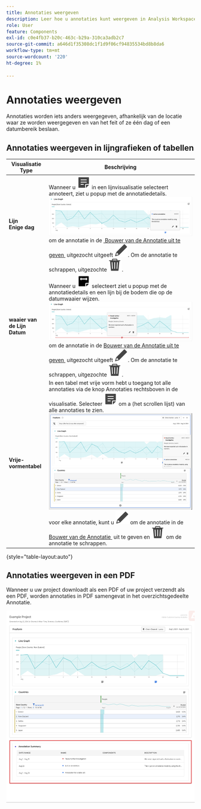 ```yaml
---
title: Annotaties weergeven
description: Leer hoe u annotaties kunt weergeven in Analysis Workspace.
role: User
feature: Components
exl-id: c0e4fb37-b20c-463c-b29a-310ca3adb2c7
source-git-commit: a646d1f35308dc1f1d9f06cf94835534bd8b8da6
workflow-type: tm+mt
source-wordcount: '220'
ht-degree: 1%

---
```


# Annotaties weergeven

Annotaties worden iets anders weergegeven, afhankelijk van de locatie waar ze worden weergegeven en van het feit of ze één dag of een datumbereik beslaan.

## Annotaties weergeven in lijngrafieken of tabellen

| Visualisatie <br/> Type | Beschrijving |
| --- | --- |
| **Lijn &#x200B;**<br/>**Enige dag** | Wanneer u ![&#x200B; &#x200B;](/help/assets/icons/Annotate.svg) in een lijnvisualisatie selecteert annoteert, ziet u popup met de annotatiedetails.<br/>![&#x200B; Annotatie enige dag &#x200B;](assets/annotation-single-day.png)<br/> om de annotatie in de [&#x200B; Bouwer van de Annotatie uit te geven &#x200B;](create-annotations.md#annotation-builder) uitgezocht uitgeeft ![&#x200B; &#x200B;](/help/assets/icons/Edit.svg). Om de annotatie te schrappen, uitgezochte ![&#x200B; Schrapping &#x200B;](/help/assets/icons/Delete.svg). |
| **waaier van de Lijn &#x200B;**<br/>**Datum** | Wanneer u ![&#x200B; AnnotateRange &#x200B;](/help/assets/icons/AnnotateRange.svg) selecteert ziet u popup met de annotatiedetails en een lijn bij de bodem die op de datumwaaier wijzen.<br/>![&#x200B; waaier van de Annotatie &#x200B;](assets/annotation-range.png) om de annotatie in de [&#x200B; Bouwer van de Annotatie uit te geven &#x200B;](create-annotations.md#annotation-builder) uitgezocht uitgeeft ![&#x200B; &#x200B;](/help/assets/icons/Edit.svg). Om de annotatie te schrappen, uitgezochte ![&#x200B; Schrapping &#x200B;](/help/assets/icons/Delete.svg). |
| **Vrije-vormentabel** | In een tabel met vrije vorm hebt u toegang tot alle annotaties via de knop Annotaties rechtsboven in de visualisatie. Selecteer ![&#x200B; annoteren &#x200B;](/help/assets/icons/Annotate.svg) om a (het scrollen lijst) van alle annotaties te zien.<br/>![&#x200B; de lijst van Annotaties &#x200B;](assets/annotations-table.png)<br/> voor elke annotatie, kunt u ![&#x200B; selecteren uitgeeft &#x200B;](/help/assets/icons/Edit.svg) om de annotatie in de [&#x200B; Bouwer van de Annotatie &#x200B;](create-annotations.md#annotation-builder) uit te geven en ![&#x200B; Schrapping &#x200B;](/help/assets/icons/Delete.svg) om de annotatie te schrappen. |

{style="table-layout:auto"}

## Annotaties weergeven in een PDF

Wanneer u uw project downloadt als een PDF of uw project verzendt als een PDF, worden annotaties in PDF samengevat in het overzichtsgedeelte Annotatie.

![&#x200B; Gemarkeerde mening van een .pdf- dossier die verklaringen van annotaties tonen.](assets/annotations-pdf.png)
